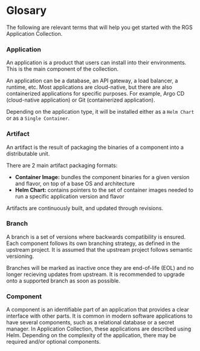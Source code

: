 # Glosary

The following are relevant terms that will help you get started with the RGS Application Collection.

### Application

An application is a product that users can install into their environments. This is the main component of the collection.

An application can be a database, an API gateway, a load balancer, a runtime, etc. Most applications are cloud-native, but there are also containerized applications for specific purposes. For example, Argo CD (cloud-native application) or Git (containerized application).

Depending on the application type, it will be installed either as a `Helm Chart` or as a `Single Container`.

### Artifact

An artifact is the result of packaging the binaries of a component into a distributable unit.

There are 2 main artifact packaging formats:

- **Container Image:** bundles the component binaries for a given version and flavor, on top of a base OS and architecture
- **Helm Chart:** contains pointers to the set of container images needed to run a specific application version and flavor

Artifacts are continuously built, and updated through revisions.

### Branch

A branch is a set of versions where backwards compatibility is ensured. Each component follows its own branching strategy, as defined in the upstream project. It is assumed that the upstream project follows semantic versioning.

Branches will be marked as inactive once they are end-of-life (EOL) and no longer recieving updates from upstream. It is recommended to upgrade onto a supported branch as soon as possible. 

### Component

A component is an identifiable part of an application that provides a clear interface with other parts. It is common in modern software applications to have several components, such as a relational database or a secret manager. In Application Collection, these applications are described using Helm. Depending on the complexity of the application, there may be required and/or optional components.